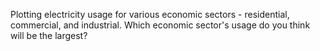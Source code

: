 Plotting electricity usage for various economic sectors - residential, commercial, and industrial. Which economic sector's usage do you think will be the largest?